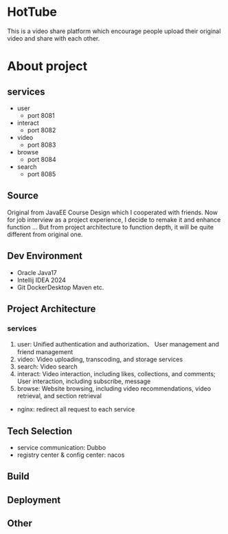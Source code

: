 # HotTube

This is a video share platform which encourage people upload their original video and share with each other.

# About project

## services

- user
  - port 8081
- interact
  - port 8082
- video
  - port 8083
- browse
  - port 8084
- search
  - port 8085

## Source

Original from JavaEE Course Design which I cooperated with friends.
Now for job interview as a project experience, I decide to remake it and enhance function ...
But from project architecture to function depth, it will be quite different from original one.

## Dev Environment

- Oracle Java17
- Intellij IDEA 2024
- Git DockerDesktop Maven etc.

## Project Architecture

### services

1. user: Unified authentication and authorization、 User management and friend management
2. video: Video uploading, transcoding, and storage services
3. search: Video search
4. interact: Video interaction, including likes, collections, and comments; User interaction, including subscribe, message
5. browse: Website browsing, including video recommendations, video retrieval, and section retrieval

- nginx: redirect all request to each service

## Tech Selection

- service communication: Dubbo
- registry center & config center: nacos

## Build

## Deployment

## Other
